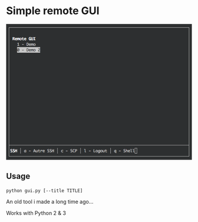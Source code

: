 # Simple remote GUI

![Demo](preview/preview.png)

## Usage

```
python gui.py [--title TITLE]
```

An old tool i made a long time ago…

Works with Python 2 & 3
